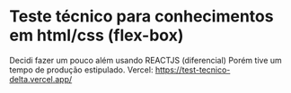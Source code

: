 # Teste  técnico para conhecimentos em html/css (flex-box)
Decidi fazer um pouco além usando REACTJS (diferencial)
Porém tive um tempo de produção estipulado.
Vercel: https://test-tecnico-delta.vercel.app/
